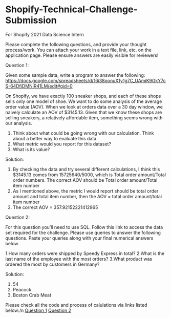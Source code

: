 # Shopify-Technical-Challenge-Submission
For Shopify 2021 Data Science Intern

Please complete the following questions, and provide your thought process/work. You can attach your work in a text file, link, etc. on the application page. Please ensure answers are easily visible for reviewers!


Question 1:

Given some sample data, write a program to answer the following: https://docs.google.com/spreadsheets/d/16i38oonuX1y1g7C_UAmiK9GkY7cS-64DfiDMNiR41LM/edit#gid=0

On Shopify, we have exactly 100 sneaker shops, and each of these shops sells only one model of shoe. We want to do some analysis of the average order value (AOV). When we look at orders data over a 30 day window, we naively calculate an AOV of $3145.13. Given that we know these shops are selling sneakers, a relatively affordable item, something seems wrong with our analysis. 

1. Think about what could be going wrong with our calculation. Think about a better way to evaluate this data. 
2. What metric would you report for this dataset?
3. What is its value?

Solution:
1. By checking the data and try several different calculations, I think this $3145.13 comes from 15725640/5000, which is Total order amount/Total order numbers. The correct AOV should be Total order amount/Total item number
2. As I mentioned above, the metric I would report should be  total order amount and total item number, then the AOV = total order amount/total item number
3. The correct AOV = 357.92152221412965

Question 2:

For this question you’ll need to use SQL. Follow this link to access the data set required for the challenge. Please use queries to answer the following questions. Paste your queries along with your final numerical answers below.

1.How many orders were shipped by Speedy Express in total?
2.What is the last name of the employee with the most orders?
3.What product was ordered the most by customers in Germany?

Solution:
1. 54
2. Peacock
3. Boston Crab Meat

Please check all the code and process of calulations via links listed below:/n
[Question 1](https://github.com/sunwen1983/Shopify-Technical-Challenge-Submission/blob/main/Shopify%20Technical%20Challenge%20Submission%20Question%201.ipynb)
[Question 2](https://github.com/sunwen1983/Shopify-Technical-Challenge-Submission/blob/main/Shopify%20Technical%20Challenge%20Submission%20Question%202.sql) 


